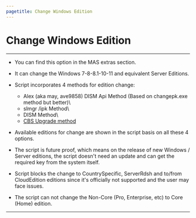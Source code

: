```yaml
---
pagetitle: Change Windows Edition
---
```


# Change Windows Edition

------------------------------------------------------------------------

-   You can find this option in the MAS extras section.

-   It can change the Windows 7-8-8.1-10-11 and equivalent Server Editions.

-   Script incorporates 4 methods for edition change:

    -   Alex (aka may, ave9858) DISM Api Method (Based on changepk.exe method but better)\
    -   slmgr /ipk Method\
    -   DISM Method\
    -   [CBS Upgrade method](https://github.com/asdcorp/Set-WindowsCbsEdition)

-   Available editions for change are shown in the script basis on all these 4 options.

-   The script is future proof, which means on the release of new Windows / Server editions, the script doesn't need an update and can get the required key from the system itself.

-   Script blocks the change to CountrySpecific, ServerRdsh and to/from CloudEdition editions since it's officially not supported and the user may face issues.

-   The script can not change the Non-Core (Pro, Enterprise, etc) to Core (Home) edition.

------------------------------------------------------------------------
